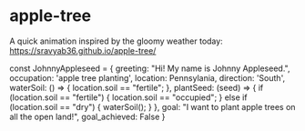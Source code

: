 # apple-tree
A quick animation inspired by the gloomy weather today: https://sravyab36.github.io/apple-tree/

const JohnnyAppleseed = {
    greeting: "Hi! My name is Johnny Appleseed.",
    occupation: 'apple tree planting',
    location: Pennsylania,
    direction: 'South',
    waterSoil: () => {
        location.soil == "fertile";
    },
    plantSeed: (seed) => {
        if (location.soil == "fertile") {
            location.soil == "occupied";
        } else if (location.soil == "dry") {
            waterSoil();
        }
    },
    goal: "I want to plant apple trees on all the open land!",
    goal_achieved: False 
}

